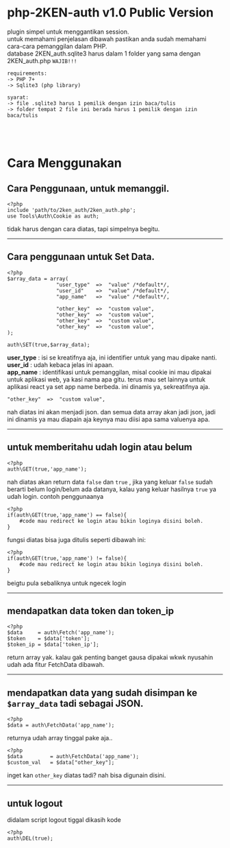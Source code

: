 # php-2KEN-auth v1.0 Public Version
plugin simpel untuk menggantikan session.<br>
untuk memahami penjelasan dibawah pastikan anda sudah memahami cara-cara pemanggilan dalam PHP.<br>
database 2KEN_auth.sqlite3 harus dalam 1 folder yang sama dengan 2KEN_auth.php `WAJIB!!!`<br>
```
requirements:
-> PHP 7+
-> Sqlite3 (php library)

syarat:
-> file .sqlite3 harus 1 pemilik dengan izin baca/tulis
-> folder tempat 2 file ini berada harus 1 pemilik dengan izin baca/tulis
```
<br>
<br>

# Cara Menggunakan

## Cara Penggunaan, untuk memanggil.

```
<?php
include 'path/to/2ken_auth/2ken_auth.php';
use Tools\Auth\Cookie as auth;
```
tidak harus dengan cara diatas, tapi simpelnya begitu.
<br>
<hr>


## Cara penggunaan untuk Set Data.
```
<?php
$array_data = array(
                "user_type"  =>  "value" /*default*/,
                "user_id"    =>  "value" /*default*/,
                "app_name"   =>  "value" /*default*/,
                
                "other_key"  =>  "custom value",
                "other_key"  =>  "custom value",
                "other_key"  =>  "custom value",
                "other_key"  =>  "custom value",
);

auth\SET(true,$array_data);
```
**user_type** : isi se kreatifnya aja, ini identifier untuk yang mau dipake nanti.
<br>
**user_id** : udah kebaca jelas ini apaan.
<br>
**app_name** : identifikasi untuk pemanggilan, misal cookie ini mau dipakai untuk aplikasi web, ya kasi nama apa gitu. terus mau set lainnya untuk aplikasi react ya set app name berbeda. ini dinamis ya, sekreatifnya aja.
<br>
```
"other_key"  =>  "custom value",
```
nah diatas ini akan menjadi json. dan semua data array akan jadi json, jadi ini dinamis ya mau diapain aja keynya mau diisi apa sama valuenya apa.
<br>
<hr>

## untuk memberitahu udah login atau belum
```
<?php
auth\GET(true,'app_name');
```
nah diatas akan return data `false` dan `true` , jika yang keluar `false` sudah berarti belum login/belum ada datanya, kalau yang keluar hasilnya `true` ya udah login. contoh penggunaanya
```
<?php
if(auth\GET(true,'app_name') == false){
    #code mau redirect ke login atau bikin loginya disini boleh.
}
```
fungsi diatas bisa juga ditulis seperti dibawah ini:
```
<?php
if(auth\GET(true,'app_name') != false){
    #code mau redirect ke login atau bikin loginya disini boleh.
}

```

beigtu pula sebaliknya untuk ngecek login
<br>
<hr>

## mendapatkan data token dan token_ip
```
<?php
$data     = auth\Fetch('app_name');
$token    = $data['token'];
$token_ip = $data['token_ip'];
```
return array yak. kalau gak penting banget gausa dipakai wkwk nyusahin udah ada fitur FetchData dibawah.
<br>
<hr>

## mendapatkan data yang sudah disimpan ke `$array_data` tadi sebagai JSON.
```
<?php
$data = auth\FetchData('app_name');
```
returnya udah array tinggal pake aja.. <br>
```
<?php
$data         = auth\FetchData('app_name');
$custom_val   = $data["other_key"];
```
inget kan `other_key` diatas tadi? nah bisa digunain disini.
<br>
<hr>

## untuk logout
didalam script logout tiggal dikasih kode
```
<?php
auth\DEL(true);
```
